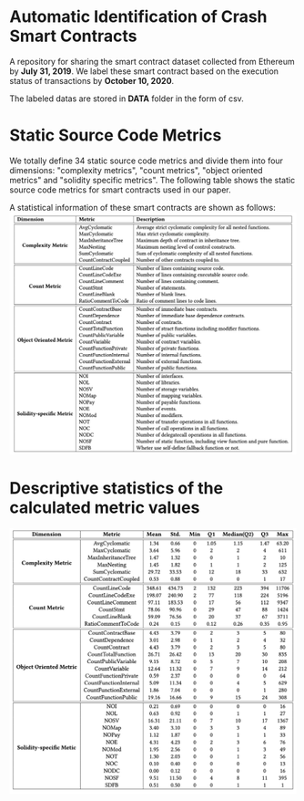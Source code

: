 # Automatic Identification of Crash Smart Contracts


A repository for sharing the smart contract dataset collected from Ethereum by **July 31, 2019**.
We label these smart contract based on the execution status of transactions by **October 10, 2020**.

The labeled datas are stored in **DATA** folder in the form of csv.

# Static Source Code Metrics

We totally define 34 static source code metrics and divide them into four dimensions: "complexity metrics", "count metrics", "object oriented metrics" and "solidity specific metrics". 
The following table shows the static source code metrics for smart contracts used in our paper.

A statistical information of these smart contracts are shown as follows:
![Static Source Code Metrics for Smart Contracts](metrics.png)


# Descriptive statistics of the calculated metric values


![Static Source Code Metrics for Smart Contracts](statistics.png)
